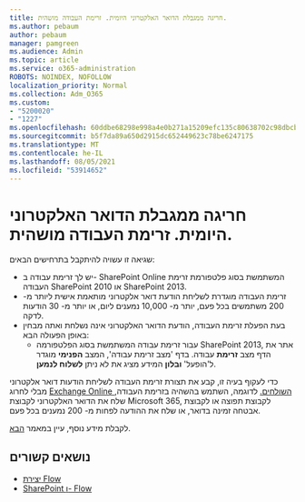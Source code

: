 ```yaml
---
title: חריגה ממגבלת הדואר האלקטרוני היומית. זרימת העבודה מושהית.
ms.author: pebaum
author: pebaum
manager: pamgreen
ms.audience: Admin
ms.topic: article
ms.service: o365-administration
ROBOTS: NOINDEX, NOFOLLOW
localization_priority: Normal
ms.collection: Adm_O365
ms.custom:
- "5200020"
- "1227"
ms.openlocfilehash: 60ddbe68298e998a4e0b271a15209efc135c80638702c98dbcb3e0b2f1554860
ms.sourcegitcommit: b5f7da89a650d2915dc652449623c78be6247175
ms.translationtype: MT
ms.contentlocale: he-IL
ms.lasthandoff: 08/05/2021
ms.locfileid: "53914652"
---
```

# <a name="daily-email-limit-exceeded-workflow-is-suspended"></a>חריגה ממגבלת הדואר האלקטרוני היומית. זרימת העבודה מושהית.

שגיאה זו עשויה להיתקבל בתרחישים הבאים:

- יש לך זרימת עבודה ב- SharePoint Online המשתמשת בסוג פלטפורמת זרימת העבודה SharePoint 2010 או SharePoint 2013.
- זרימת העבודה מוגדרת לשליחת הודעת דואר אלקטרוני מותאמת אישית ליותר מ- 200 משתמשים בכל פעם, יותר מ- 10,000 נמענים ליום, או יותר מ- 30 הודעות לדקה.
- בעת הפעלת זרימת העבודה, הודעת הדואר האלקטרוני אינה נשלחת ואתה מבחין באופן הפעולה הבא:
    - עבור זרימת עבודה המשתמשת בסוג הפלטפורמה SharePoint 2013, אתר את הדף מצב **זרימת** עבודה. בדף 'מצב זרימת עבודה', המצב **הפנימי** מוגדר ל'הופעל' **ובלון** המידע מציג את לא ניתן **לשלוח לנמען**.

כדי לעקוף בעיה זו, קבע את תצורת זרימת העבודה לשליחת הודעות דואר אלקטרוני מבלי לחרוג [Exchange Online השולחים.](https://docs.microsoft.com/office365/servicedescriptions/exchange-online-service-description/exchange-online-limits#recipientlimits) לדוגמה, השתמש בהשהיה בזרימת העבודה, שלח את הדואר האלקטרוני לקבוצת Microsoft 365, לקבוצת תפוצה או לקבוצת אבטחה זמינה בדואר, או שלח את ההודעה לפחות מ- 200 נמענים בכל פעם.


לקבלת מידע נוסף, עיין במאמר [הבא](https://support.microsoft.com/help/3150442/daily-email-limit-has-exceeded-and-your-workflow-has-been-suspended-or).

## <a name="related-topics"></a>נושאים קשורים
- [יצירת Flow](https://support.office.com/article/Create-a-flow-for-a-list-or-library-in-SharePoint-Online-or-OneDrive-for-Business-a9c3e03b-0654-46af-a254-20252e580d01) 
- [SharePoint ו- Flow](https://flow.microsoft.com/blog/sharepoint-and-flow/) 